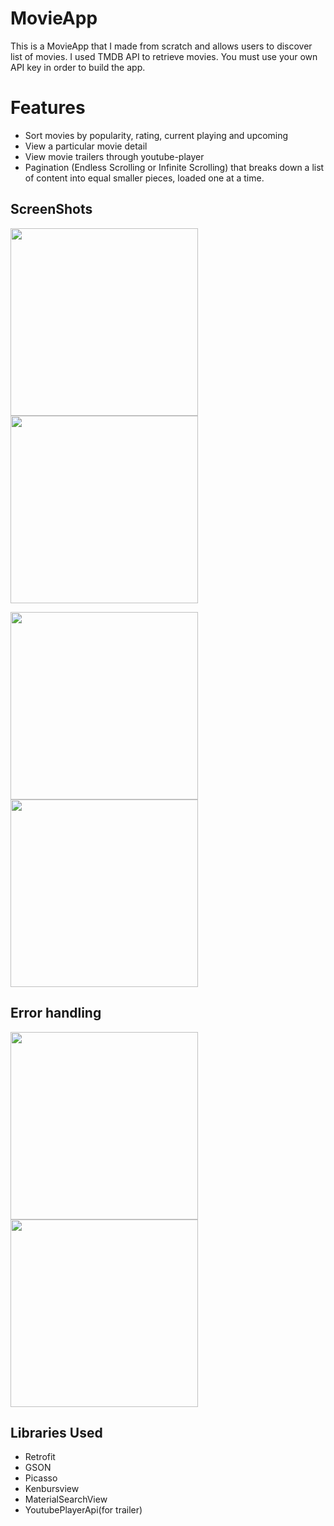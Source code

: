 # MovieApp

This is a MovieApp that I made from scratch and allows users to discover list of movies.
I used TMDB API to retrieve movies. You must use your own API key in order to build the app. 

# Features

* Sort movies by popularity, rating, current playing and upcoming 
* View a particular movie detail
* View movie trailers through youtube-player
* Pagination (Endless Scrolling or Infinite Scrolling) that breaks down a list of content into equal smaller pieces, loaded one at a time.

## ScreenShots

<img src="main.png" width="300"> <img src="Navigation.png" width="300"> <br>

<img src="Detail1.png" width="300"> <img src="Detail2.png" width="300">

## Error handling

<img src="error1.png" width="300"> <img src="error2.png" width="300">

## Libraries Used 
<ul>
  <li>Retrofit</li>
  <li>GSON</li>
  <li>Picasso</li>
  <li>Kenbursview</li>
  <li>MaterialSearchView</li>
  <li>YoutubePlayerApi(for trailer)</li>
</ul>


